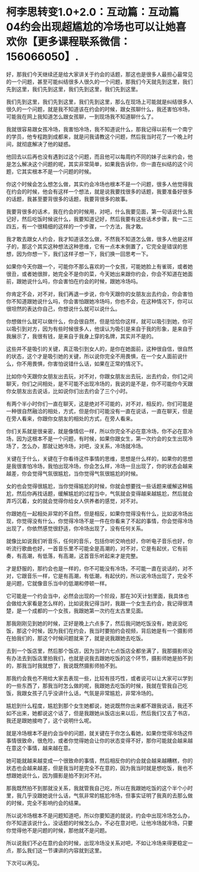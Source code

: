 # 柯李思转变1.0+2.0：互动篇：互动篇04约会出现超尴尬的冷场也可以让她喜欢你【更多课程联系微信：156066050】.

好，那我们今天继续还是给大家讲关于约会的话题，那这也是很多人最担心最常见的一个问题，甚至可能纠结很多人很久的一个问题，那我们今天就先到这里，我们先到这里，我们先到这里，我们先到这里，我们先到这里。

我们先到这里，我们先到这里，我们先到这里，那么在现场上可能就是纠结很多人很久的一个问题，就是我不知道该在约会的时候，跟女孩聊什么，我还害怕冷场，可能我在网上我知道怎么跟女孩聊，一到现场我不知道聊什么了。

我就很容易跟女孩冷场，我害怕冷场，我不知道说什么，那我记得以前有一个南宁的学员，他专程跑到成都来，就是问我请教这个问题，然后我当时花了一个晚上时间，就彻底解决了他的疑惑。

他回去以后再也没有遇到过这个问题，而且他可以每周约不同的妹子出来约会，他是怎么解决这个问题的呢，其实非常简单，如果我告诉你，你一直在纠结的这个问题，它其实根本不是一个问题的时候。

你这个时候会怎么想怎么做，其实约会冷场也根本不是一个问题，很多人他觉得我在约会的时候，他会有这样一个想法，就是说我要找很多的话题，我要准备好很多的话题，我甚至要背很多的话题，我要背很多的故事。

我要背很多的话术，我在约会的时候用，对吧，什么我要见面，第一句话说什么我记好，然后吃饭时候说什么，我要知道记好，然后我要有这些话术步骤，我一二三四五，有一个很精细的这样的一个步骤，一个方法，我才敢。

我才敢去跟女人约会，我才知道该怎么做，不然我不知道怎么做，很多人他是这样子的，那这个其实这种想法这种思维，它有一点本末倒置了，它完全是错误的思想，因为你想一下，我们这样子想一下，我们换一回思考一下。

如果你今天你跟一个，可能你不那么喜欢的一个女孩，可能她脸上有雀斑，或者她很丑，或者她很胖，她完全不是你的菜，今天她出来跟你约会，你会不知道在她面前，跟她说什么吗，你会害怕在约会的时候，跟她冷场吗。

你肯定不会，对不对，我们再退一步说，你今天跟你的女朋友出去约会，你会害怕你不知道跟她说什么吗，你会害怕跟她冷场吗，你也不会，在这种情况下，你可以很坦然的表达你自己，你想说什么就可以说什么。

你想做什么就可以做什么，你会很自然，但是恰恰你这样，就可以吸引到她，你可以吸引到对方，因为有些时候很多人，他误认为吸引是来自于我的形象，是来自于我展示了，我很有钱，是来自于我身上穿的名牌，其实并不是的。

这些并不是吸引的关键，真正吸引到女人的，是你在她面前，这种很自信，很自然的状态，这个才是吸引她的关键，所以说你完全不用畏惧，在一个女人面前说什么，你不用畏惧，你害怕说错什么话，如果在正常的情况下。

比如你今天跟你女朋友出去玩，对不对，你跟女朋友出去玩，出去约会，你们之间聊天，你们之间相处，是不可能不出现冷场的，我说的是不是，你不可能你今天跟你女朋友出去说话，比如说你们出去约会了三个小时。

有两个半小时你们一直在聊天，这是绝对不可能的，对不对，相反的，你们可能是一种很自然融洽的相处，方式，但是你们可能没有一直在说话，一直在聊天，但是在旁人看来，你跟你女朋友的相处的方式，在旁人看来。

你们关系就是很亲密，就是像情侣一样，所以你完全不必在意冷场，你不必在意冷场，因为这根本不是一个问题，有时候，如果你跟女生，第一次约会的女生出现冷场了，怎么办，那就让她冷场，对吧，没关系，冷场就冷场。

关键在于什么，关键在于你看待这件事情的思维，思想是什么样的，如果你的思想是我很害怕冷场，我怕出现冷场，你会怎么样，冷场一旦出现了，你的状态会越来越差，你会觉得气氛很尴尬，当你觉得气氛很尴尬的时候。

女的也会觉得很尴尬，当你觉得尴尬的时候，你就会想要找一些话题来缓解这种尴尬，然后你再找话题，缓解尴尬的过程当中，气氛就会变得越来越尴尬，然后就会弄巧沉着，女的就会觉得你给女人供养者的感觉，对不对。

你跟她在一起相处非常的不自然，但是相反，如果你觉得没有什么，比如说冷场出现，你觉得没有什么，你觉得冷场不是一件在你看来了不起的事情，你会觉得冷场出现了，你依然感觉很舒适，你冷场出现了，没有任何关系。

就像比如说我们听音乐，任何的音乐，包括你听交响也好，你听电子音乐也好，你听流行歌曲也好，一首音乐里不可能全是高潮的，对不对，它是有起伏，它有前奏，有高潮，有低落，有高潮，这首音乐听起来才是完整。

才是舒服的，那约会也是一样的，你不可能没有冷场，不可能一直在说话的，对不对，它跟音乐一样，它是有高潮，有低潮，有起伏的，所以说冷场出现了，完全不是问题，它就像音乐当中的低潮和停顿一样。

它可能是一个约会当中，必然会出现的一个阶段，那在30天计划里面，我具体也会做给大家看是怎么样的，比如说我记得当时，我跟一个女生去约会，我记得很清楚，是一个成都的一个女孩，我跟她第一次约在太古里见面。

那我刚刚见到她的时候，正好是晚上六点多了，然后我问她吃饭没有，她说没吃饭，那这个时候，因为我们在约会，我当时要拍约会视频，背后她是有一个摄影师在拍我们的，那这个时候问题就来了，就是说我跟她去吃饭。

去到一个饭店里，然后那个饭店，因为当时六七点饭店全都坐满了，我那摄影师没有办法去到饭店里拍我们，也就是说我去跟她吃饭的这个环节，摄影师她是拍不到的，那我当时我就想了，我说既然摄影师拍不到。

那我约会我也不用给大家去表现一些，比较有技巧性，或者说可以让大家可以学到的一些东西了，那我当时怎么做的呢，我跟她去吃饭的时候，我就在管我自己吃饭，我跟女孩子几乎没讲什么话，气氛是非常尴尬，非常冷场的。

尴尬到什么程度，尴尬到那个女生她都说，她说既然你出来都不跟我说话，我还不如不出来，她都说这个话了，但是我跟她从饭店出来以后，然后我们又去了书店，我还是跟她接吻了，这个说明什么呢。

就是冷场根本不是约会当中的问题，就关键在于你怎么看她，如果你觉得冷场这件事情很致命，很危险，或者你觉得她会让你的状态变得不好，那你可能就会越来越在意这个事情，越来越在意。

她可能就越来越变成一个很致命的事情，然后相反你的约会就会越来越糟糕，你的状态也会越来越差，但是我当时是完全不在意的，因为我当时就是想吃饭，我也不想跟她说什么，因为摄影是拍不到对不对。

那我既然拍不到那就没关系，我就管我自己吃，所以在我跟她吃饭的这个半个小时里，我几乎没跟她说什么话，气氛非常的尴尬冷场，但事实证明了我真的去那么做的时候，完全不影响约会的结果。

所以说冷场根本不是问题知道吧，所以你要知道的就说，约会中出现冷场怎么办，你不知道该说什么，没话题的时候怎么办，不必在意对吧，让他冷场就冷场，只要你觉得他不是问题的时候，那他就不是问题。

所以说我们不必在意约会的时候，出现冷场没关系对吧，不如让冷场来得更稳定一点，那么我们这一节课讲的内容就到这里。

下次可以再见。